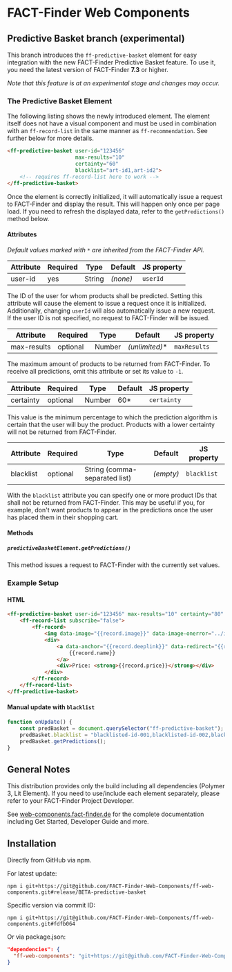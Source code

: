 FACT-Finder Web Components
==========================
Predictive Basket branch (experimental)
---------------------------------------

This branch introduces the `ff-predictive-basket` element for easy integration with the new FACT-Finder Predictive Basket feature. To use it, you need the latest version of FACT-Finder **7.3** or higher.

_Note that this feature is at an experimental stage and changes may occur._

### The Predictive Basket Element

The following listing shows the newly introduced element. The element itself does not have a visual component and must be used in combination with an `ff-record-list` in the same manner as `ff-recommendation`. See further below for more details.

```html
<ff-predictive-basket user-id="123456"
                      max-results="10"
                      certainty="60"
                      blacklist="art-id1,art-id2">
    <!-- requires ff-record-list here to work -->
</ff-predictive-basket>
```

Once the element is correctly initialized, it will automatically issue a request to FACT-Finder and display the result. This will happen only once per page load. If you need to refresh the displayed data, refer to the `getPredictions()` method below.

#### Attributes

_Default values marked with `*` are inherited from the FACT-Finder API._

Attribute | Required | Type | Default | JS property
--------- | -------- | ---- | ------- | -----------
user-id   | yes      | String | _(none)_ | `userId`

The ID of the user for whom products shall be predicted. Setting this attribute will cause the element to issue a request once it is initialized. Additionally, changing `userId` will also automatically issue a new request.  
If the user ID is not specified, no request to FACT-Finder will be issued.


Attribute | Required | Type | Default | JS property
--------- | -------- | ---- | ------- | -----------
max-results | optional | Number |  _(unlimited)_* | `maxResults`

The maximum amount of products to be returned from FACT-Finder. To receive all predictions, omit this attribute or set its value to `-1`.


Attribute | Required | Type | Default | JS property
--------- | -------- | ---- | ------- | -----------
certainty | optional | Number | 60*   | `certainty`

This value is the minimum percentage to which the prediction algorithm is certain that the user will buy the product. Products with a lower certainty will not be returned from FACT-Finder.


Attribute | Required | Type | Default | JS property
--------- | -------- | ---- | ------- | -----------
blacklist | optional | String (comma-separated list) | _(empty)_ | `blacklist`

With the `blacklist` attribute you can specify one or more product IDs that shall not be returned from FACT-Finder. This may be useful if you, for example, don't want products to appear in the predictions once the user has placed them in their shopping cart.

#### Methods

##### `predictiveBasketElement.getPredictions()`

This method issues a request to FACT-Finder with the currently set values.


### Example Setup

#### HTML
```html
<ff-predictive-basket user-id="123456" max-results="10" certainty="80" blacklist="art-id1,art-id2">
    <ff-record-list subscribe="false">
        <ff-record>
            <img data-image="{{record.image}}" data-image-onerror="../img_not_found.gif">
            <div>
                <a data-anchor="{{record.deeplink}}" data-redirect="{{record.deeplink}}">
                    {{record.name}}
                </a>
                <div>Price: <strong>{{record.price}}</strong></div>
            </div>
        </ff-record>
    </ff-record-list>
</ff-predictive-basket>
```

#### Manual update with `blacklist`
```js
function onUpdate() {
    const predBasket = document.querySelector("ff-predictive-basket");
    predBasket.blacklist = "blacklisted-id-001,blacklisted-id-002,blacklisted-id-003";
    predBasket.getPredictions();
}
```


## General Notes

This distribution provides only the build including all dependencies (Polymer 3, Lit Element). If you need to use/include each element separately, please refer to your FACT-Finder Project Developer.

See [web-components.fact-finder.de](http://web-components.fact-finder.de/) for the complete documentation including Get Started, Developer Guide and more.



## Installation

Directly from GitHub via npm.

For latest update:
```
npm i git+https://git@github.com/FACT-Finder-Web-Components/ff-web-components.git#release/BETA-predictive-basket
```

Specific version via commit ID:
```
npm i git+https://git@github.com/FACT-Finder-Web-Components/ff-web-components.git#fdfb064
```

Or via package.json:
```json
"dependencies": {
  "ff-web-components": "git+https://git@github.com/FACT-Finder-Web-Components/ff-web-components.git#release/BETA-predictive-basket"
}
```
